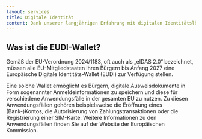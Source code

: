 ```yaml
---
layout: services
title: Digitale Identität
content: Dank unserer langjährigen Erfahrung mit digitalen Identitätslösungen und unserer aktiven Beteiligung an wegweisenden identitätsbezogenen Initiativen wie dem European Digital Identity (EUDI) Wallet sind wir in der Lage, Unternehmen bei der Implementierung konformer, sicherer und benutzerfreundlicher Identitätslösungen in Verbindung mit verbesserten Technologien zu unterstützen.
---
```


## Was ist die EUDI-Wallet?
Gemäß der EU-Verordnung 2024/1183, oft auch als „eIDAS 2.0“ bezeichnet, müssen alle EU-Mitgliedstaaten ihren Bürgern bis Anfang 2027 eine Europäische Digitale Identitäts-Wallet (EUDI) zur Verfügung stellen.

Eine solche Wallet ermöglicht es Bürgern, digitale Ausweisdokumente in Form sogenannter Anmeldeinformationen zu speichern und diese für verschiedene Anwendungsfälle in der gesamten EU zu nutzen. Zu diesen Anwendungsfällen gehören beispielsweise die Eröffnung eines (Bank-)Kontos, die Autorisierung von Zahlungstransaktionen oder die Registrierung einer SIM-Karte. Weitere Informationen zu den Anwendungsfällen finden Sie auf der Website der Europäischen Kommission.